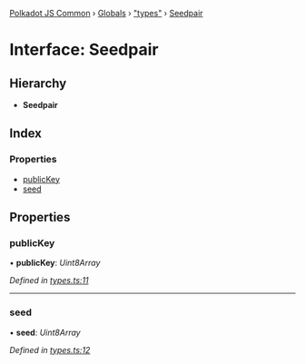 [Polkadot JS Common](../README.md) › [Globals](../globals.md) › ["types"](../modules/_types_.md) › [Seedpair](_types_.seedpair.md)

# Interface: Seedpair

## Hierarchy

* **Seedpair**

## Index

### Properties

* [publicKey](_types_.seedpair.md#publickey)
* [seed](_types_.seedpair.md#seed)

## Properties

###  publicKey

• **publicKey**: *Uint8Array*

*Defined in [types.ts:11](https://github.com/polkadot-js/common/blob/c4acca6c/packages/util-crypto/src/types.ts#L11)*

___

###  seed

• **seed**: *Uint8Array*

*Defined in [types.ts:12](https://github.com/polkadot-js/common/blob/c4acca6c/packages/util-crypto/src/types.ts#L12)*
